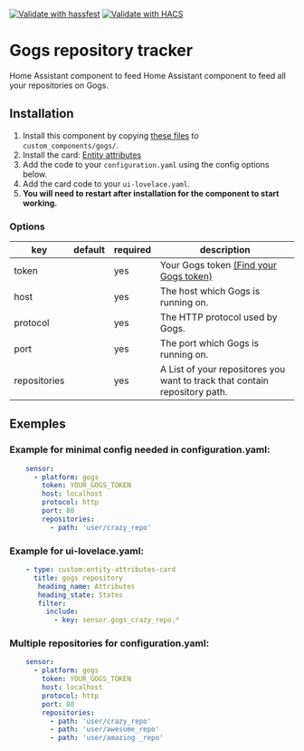 [![Validate with hassfest](https://github.com/youdroid/home-assistant-gogs/actions/workflows/hassfest.yml/badge.svg)](https://github.com/youdroid/home-assistant-gogs/actions/workflows/hassfest.yml) [![Validate with HACS](https://github.com/youdroid/home-assistant-gogs/actions/workflows/validate.yaml/badge.svg)](https://github.com/youdroid/home-assistant-gogs/actions/workflows/validate.yaml)
# Gogs repository tracker

Home Assistant component to feed Home Assistant component to feed all your repositories on Gogs.

## Installation
1. Install this component by copying [these files](https://github.com/youdroid/home-assistant-gogs/tree/master/custom_components/gogs) to `custom_components/gogs/`.
2. Install the card: [Entity attributes](https://github.com/custom-cards/entity-attributes-card)
3. Add the code to your `configuration.yaml` using the config options below.
4. Add the card code to your `ui-lovelace.yaml`. 
5. **You will need to restart after installation for the component to start working.**

### Options

| key | default | required | description
| --- | --- | --- | ---
| token | | yes | Your Gogs token [(Find your Gogs token)](https://www.jetbrains.com/help/youtrack/standalone/integrate-project-with-gogs.html#enable-youtrack-integration-gogs)
| host |  | yes | The host which Gogs is running on.
| protocol |  | yes | The HTTP protocol used by Gogs.
| port |  | yes | The port which Gogs is running on.
| repositories |  | yes | A List of your repositores you want to track that contain repository path.

## Exemples

### Example for minimal config needed in configuration.yaml:
```yaml
    sensor:
      - platform: gogs
        token: YOUR_GOGS_TOKEN
        host: localhost
        protocol: http
        port: 80
        repositories:
          - path: 'user/crazy_repo'
```
### Example for ui-lovelace.yaml:
```yaml
    - type: custom:entity-attributes-card
      title: gogs repository 
       heading_name: Attributes
       heading_state: States
       filter:
         include:
           - key: sensor.gogs_crazy_repo.*
```
### Multiple repositories for configuration.yaml:
```yaml
    sensor:
      - platform: gogs
        token: YOUR_GOGS_TOKEN
        host: localhost
        protocol: http
        port: 80
        repositories:
          - path: 'user/crazy_repo'
          - path: 'user/awesome_repo'
          - path: 'user/amazing _repo'

```